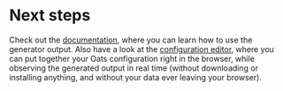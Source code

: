 # Next steps

Check out the [documentation]({{documentation}}), where you can learn how to use the generator output. Also have a look at the [configuration editor]({{editor}}), where you can put together your Oats configuration right in the browser, while observing the generated output in real time (without
downloading or installing anything, and without your data ever leaving your browser).
